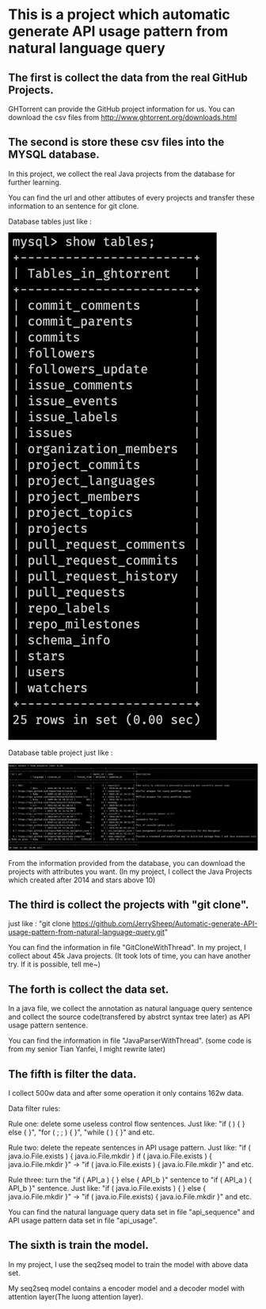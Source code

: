 # This is a project which automatic generate API usage pattern from natural language query

## The first is collect the data from the real GitHub Projects.
GHTorrent can provide the GitHub project information for us. You can download the csv files from http://www.ghtorrent.org/downloads.html


## The second is store these csv files into the MYSQL database.

In this project, we collect the real Java projects from the database for further learning.

You can find the url and other attibutes of every projects and transfer these information to an sentence for git clone.

Database tables just like :

![database_tables](https://github.com/JerrySheep/Automatic-generate-API-usage-pattern-from-natural-language-query/blob/master/img/database_tables.png)

Database table project just like :

![database_table_project](https://github.com/JerrySheep/Automatic-generate-API-usage-pattern-from-natural-language-query/blob/master/img/database_project.png)

From the information provided from the database, you can download the projects with attributes you want. (In my project, I collect the Java Projects which created after 2014 and stars above 10)


## The third is collect the projects with "git clone".

just like : "git clone https://github.com/JerrySheep/Automatic-generate-API-usage-pattern-from-natural-language-query.git"

You can find the information in file "GitCloneWithThread".
In my project, I collect about 45k Java projects. (It took lots of time, you can have another try. If it is possible, tell me~)

## The forth is collect the data set.
In a java file, we collect the annotation as natural language query sentence and collect the source code(transfered by abstrct syntax tree later) as API usage pattern sentence.

You can find the information in file "JavaParserWithThread". (some code is from my senior Tian Yanfei, I might rewrite later)

## The fifth is filter the data.
I collect 500w data and after some operation it only contains 162w data.

Data filter rules:

Rule one: delete some useless control flow sentences. Just like: "if ( ) { } else { }", "for ( ; ; ) { }", "while ( ) { }" and etc.

Rule two: delete the repeate sentences in API usage pattern. Just like: "if ( java.io.File.exists ) { java.io.File.mkdir } if ( java.io.File.exists ) { java.io.File.mkdir }" -> "if ( java.io.File.exists ) { java.io.File.mkdir }" and etc.

Rule three: turn the "if ( API_a ) { } else { API_b }" sentence to "if ( API_a ) { API_b }" sentence. Just like: "if ( java.io.File.exists ) { } else { java.io.File.mkdir }" -> "if ( java.io.File.exists) { java.io.File.mkdir }" and etc.

You can find the natural language query data set in file "api_sequence" and API usage pattern data set in file "api_usage".

## The sixth is train the model.

In my project, I use the seq2seq model to train the model with above data set.

My seq2seq model contains a encoder model and a decoder model with attention layer(The luong attention layer).

